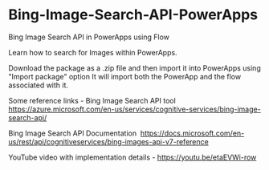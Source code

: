 # Bing-Image-Search-API-PowerApps
Bing Image Search API in PowerApps using Flow

Learn how to search for Images within PowerApps.

Download the package as a .zip file and then import it into PowerApps using "Import package" option It will import both the PowerApp and the flow associated with it.

Some reference links -
Bing Image Search API tool
https://azure.microsoft.com/en-us/services/cognitive-services/bing-image-search-api/

Bing Image Search API Documentation 
https://docs.microsoft.com/en-us/rest/api/cognitiveservices/bing-images-api-v7-reference

YouTube video with implementation details - https://youtu.be/etaEVWi-row
